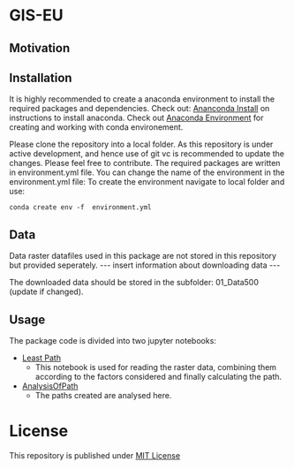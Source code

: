 # GIS-EU

## Motivation

## Installation
It is highly recommended to create a anaconda environment to install the required packages and dependencies. Check out: [Ananconda Install](https://www.anaconda.com/download/) on instructions to install anaconda.
Check out [Anaconda Environment](https://conda.io/docs/user-guide/tasks/manage-environments.html) for creating and working with conda environement. 

Please clone the repository into a local folder. As this repository is under active development, and hence use of git vc is recommended to update the changes. Please feel free to contribute. The required packages are written in environment.yml file. You can change the name of the environment in the environment.yml file: To create the environment navigate to local folder and use:

```
conda create env -f  environment.yml
```

## Data
Data raster datafiles used in this package are not stored in this repository but provided seperately. --- insert information about downloading data ---

The downloaded data should be stored in the subfolder: 01_Data500 (update if changed).

## Usage

The package code is divided into two jupyter notebooks:
- [Least Path](https://github.com/samarthiith/GIS-EU/blob/master/leastPath.ipynb)
    - This notebook is used for reading the raster data, combining them according to the factors considered and finally calculating the path. 
- [AnalysisOfPath](https://github.com/samarthiith/GIS-EU/blob/master/AnalysisOfPath.ipynb)
    - The paths created are analysed here. 

# License
This repository is published under [MIT License](https://github.com/samarthiith/GIS-EU/blob/master/LICENSE)
